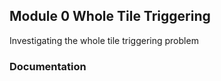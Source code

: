 ## Module 0 Whole Tile Triggering ##

Investigating the whole tile triggering problem

### Documentation ###

